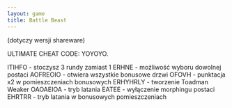 ```yaml
---
layout: game
title: Battle Beast
---
```


(dotyczy wersji shareware)

ULTIMATE CHEAT CODE: YOYOYO.

ITIHFO 		- stoczysz 3 rundy zamiast 1
ERHNE 		- możliwość wyboru dowolnej postaci
AOFREOIO 	- otwiera wszystkie bonusowe drzwi
OFOVH 		- punktacja x2 w pomieszczeniach bonusowych
ERHYHRLY 	- tworzenie Toadman Weaker
OAOAEIOA 	- tryb latania
EATEE 		- wyłączenie morphingu postaci
EHRTRR 		- tryb latania w bonusowych 
pomieszczeniach
